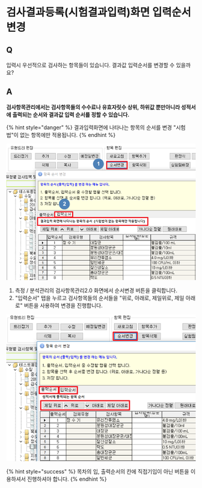 # 검사결과등록\(시험결과입력\)화면 입력순서 변경

## Q

입력시 우선적으로 검사하는 항목들이 있습니다. 결과값 입력순서를 변경할 수 있을까요?

## A

**검사항목관리에서는 검사항목들의 수수료나 유효자릿수 상위, 하위값 뿐만아니라 성적서에 출력되는 순서와 결과값 입력 순서를 정할 수 있습니다.**

{% hint style="danger" %}
결과입력화면에 나타나는 항목의 순서를 변경 "시험법"이 없는 항목에만 적용됩니다.
{% endhint %}

![&#xAC80;&#xC0AC;&#xD56D;&#xBAA9;&#xAD00;&#xB9AC;2.0&#xD654;&#xBA74;&#xC758; &#xC21C;&#xC11C;&#xBCC0;&#xACBD; &#xD654;&#xBA74;](../.gitbook/assets/18.png)

1. 측정 / 분석관리의 검사항목관리2.0 화면에서 순서변경 버튼을 클릭합니다.
2. "입력순서" 탭을 누르고 검사항목들의 순서들을 "위로, 아래로, 제일위로, 제일 아래로" 버튼을 사용하여 변경을 진행합니다.

![&#xCD9C;&#xB825;&#xC21C;&#xC11C; &#xBCC0;&#xACBD; &#xD654;&#xBA74;](../.gitbook/assets/17%20%286%29.png)

{% hint style="success" %}
목차의 입, 출력순서의 칸에 직접기입이 아닌 버튼을 이용하셔서 진행하셔야 합니다.
{% endhint %}

